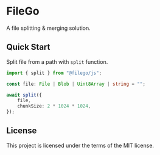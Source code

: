 # FileGo

A file splitting & merging solution.

## Quick Start

Split file from a path with `split` function.

```ts
import { split } from "@filego/js";

const file: File | Blob | Uint8Array | string = "";

await split({
    file,
    chunkSize: 2 * 1024 * 1024,
});
```

## License

This project is licensed under the terms of the MIT license.
